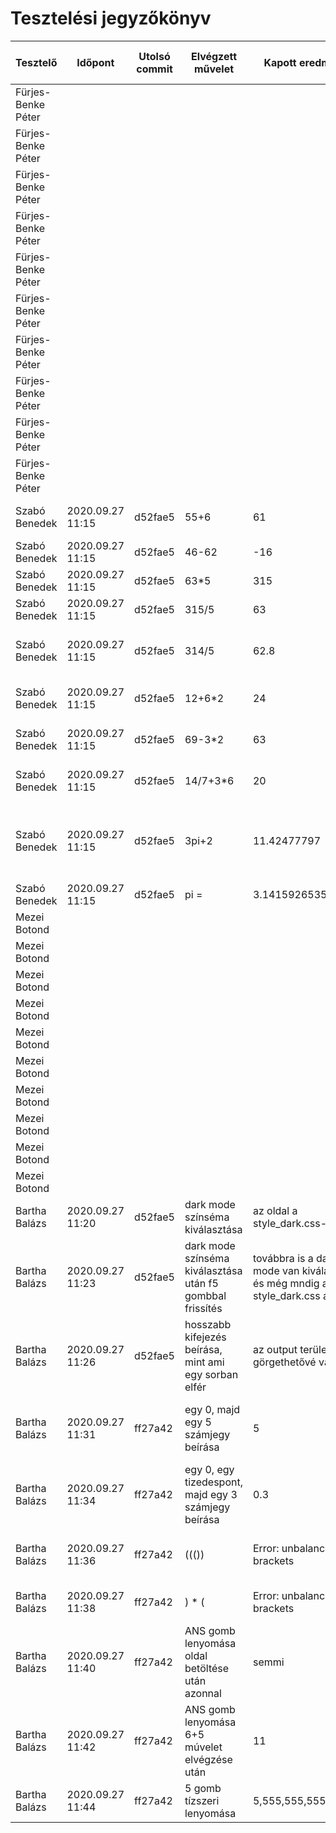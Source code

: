 Tesztelési jegyzőkönyv
======================

| Tesztelő  | Időpont | Utolsó commit | Elvégzett művelet | Kapott eredmény | Helyes-e a kapott eredmény | Mit tesztelt ezzel? |
| ------------- | ------------- | ------------- | ------------- | ------------- | ------------- | ------------- |
| Fürjes-Benke Péter |   |   |   |   |   |  |
| Fürjes-Benke Péter |   |   |   |   |   |  |
| Fürjes-Benke Péter |   |   |   |   |   |  |
| Fürjes-Benke Péter |   |   |   |   |   |  |
| Fürjes-Benke Péter |   |   |   |   |   |  |
| Fürjes-Benke Péter |   |   |   |   |   |  |
| Fürjes-Benke Péter |   |   |   |   |   |  |
| Fürjes-Benke Péter |   |   |   |   |   |  |
| Fürjes-Benke Péter |   |   |   |   |   |  |
| Fürjes-Benke Péter |   |   |   |   |   |  |
| Szabó Benedek |  2020.09.27 11:15 | d52fae5  | 55+6  |  61 | Igen  | Összeadás művelet helyessége |
| Szabó Benedek |  2020.09.27 11:15 |  d52fae5 | 46-62  | -16  | Igen  | Kivonás művelet helyessége |
| Szabó Benedek | 2020.09.27 11:15  |  d52fae5 | 63*5  | 315  | Igen  | Szorzás művelet helyessége |
| Szabó Benedek |  2020.09.27 11:15 | d52fae5  |  315/5 | 63  | Igen  | Osztás művelet helyessége |
| Szabó Benedek | 2020.09.27 11:15  | d52fae5  | 314/5  |  62.8 | Igen  | Osztás művelet helyessége nem egész eredmény esetén |
| Szabó Benedek | 2020.09.27 11:15  |  d52fae5 | 12+6*2  |  24 | Igen  | Precedencia kezelése az alapműveleteknél |
| Szabó Benedek |  2020.09.27 11:15 | d52fae5  |  69-3*2 | 63  |  Igen | Precedencia kezelése az alapműveleteknél |
| Szabó Benedek |  2020.09.27 11:15 |  d52fae5 | 14/7+3*6  | 20  |  Igen | Precedencia kezelése az alapműveleteknél |
| Szabó Benedek |  2020.09.27 11:15 |  d52fae5 | 3pi+2  |  11.42477797 |  Igen | Pi gomb helyes kezelése, ha szám után írjuk, automatikusan szorzás művelet alkalmazása |
| Szabó Benedek |  2020.09.27 11:15 | d52fae5  | pi = | 3.141592653589793  |  Igen | Helyes pi érték |
| Mezei Botond |   |   |   |   |   |  |
| Mezei Botond |   |   |   |   |   |  |
| Mezei Botond |   |   |   |   |   |  |
| Mezei Botond |   |   |   |   |   |  |
| Mezei Botond |   |   |   |   |   |  |
| Mezei Botond |   |   |   |   |   |  |
| Mezei Botond |   |   |   |   |   |  |
| Mezei Botond |   |   |   |   |   |  |
| Mezei Botond |   |   |   |   |   |  |
| Mezei Botond |   |   |   |   |   |  |
| Bartha Balázs | 2020.09.27 11:20 | d52fae5 | dark mode színséma kiválasztása | az oldal a style_dark.css-re vált | Igen | a színsémaválasztó lista működése |
| Bartha Balázs | 2020.09.27 11:23 | d52fae5 | dark mode színséma kiválasztása után f5 gombbal frissítés | továbbra is a dark mode van kiválasztva, és még mndig a style_dark.css az aktív | Igen | a színsémaválasztó lista működése |
| Bartha Balázs | 2020.09.27 11:26 | d52fae5 | hosszabb kifejezés beírása, mint ami egy sorban elfér | az output terület görgethetővé válik | Igen | az output_area helyes CSS beállítását |
| Bartha Balázs | 2020.09.27 11:31 | ff27a42 | egy 0, majd egy 5 számjegy beírása | 5 |  Igen | Az 1-nél nagyobb számok 0 karakterrel való kezdésének tiltása |
| Bartha Balázs | 2020.09.27 11:34 | ff27a42 | egy 0, egy tizedespont, majd egy 3 számjegy beírása  | 0.3 | Igen  | Az 1-nél kisebb számok 0 karakterrel való kezdésének engedélyezése |
| Bartha Balázs | 2020.09.27 11:36 | ff27a42 | ((()) | Error: unbalanced brackets | Igen | az egyenlőtlen zárójelszám esetén történő hibakiírás |
| Bartha Balázs | 2020.09.27 11:38  | ff27a42 | ) * (  | Error: unbalanced brackets | Igen | az utolsó zárójel nyíltsága esetén történő hibakiírás |
| Bartha Balázs | 2020.09.27 11:40 | ff27a42 | ANS gomb lenyomása oldal betöltése után azonnal | semmi | Igen | az ANS gomb használatának tiltása, mikor még nincs a memóriában eredmény |
| Bartha Balázs | 2020.09.27 11:42 | ff27a42 | ANS gomb lenyomása 6+5 múvelet elvégzése után  | 11 | Igen  | az ANS gomb helyes működése |
| Bartha Balázs | 2020.09.27 11:44  | ff27a42 | 5 gomb tízszeri lenyomása | 5,555,555,555  | Igen | nagy számok helyes tördelése |
